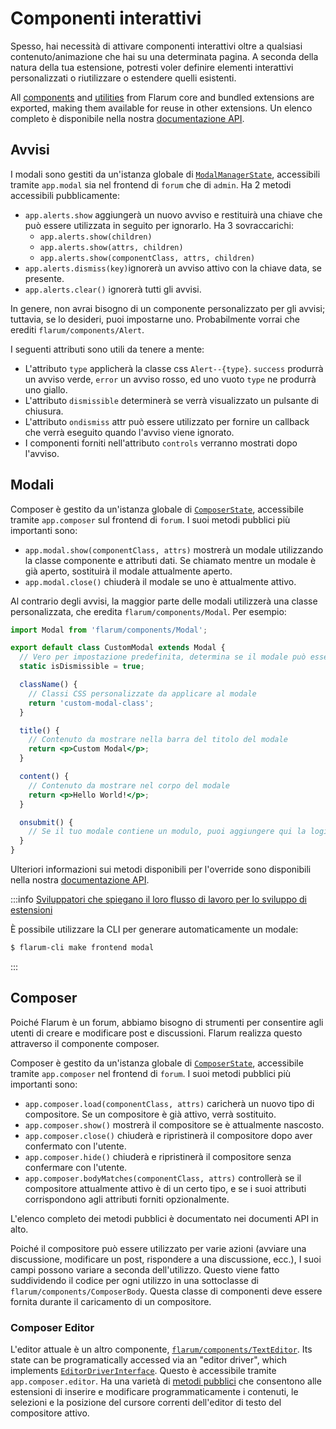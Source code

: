 # Componenti interattivi

Spesso, hai necessità di attivare componenti interattivi oltre a qualsiasi contenuto/animazione che hai su una determinata pagina.
A seconda della natura della tua estensione, potresti voler definire elementi interattivi personalizzati o riutilizzare o estendere quelli esistenti.

All [components](frontend.md#components) and [utilities](frontend.md#flarum-utils) from Flarum core and bundled extensions are exported, making them available for reuse in other extensions. Un elenco completo è disponibile nella nostra [documentazione API](https://api.docs.flarum.org/js/master/identifiers.html).

## Avvisi

I modali sono gestiti da un'istanza globale di [`ModalManagerState`](https://api.docs.flarum.org/js/master/class/src/common/states/modalmanagerstate.js~modalmanagerstate), accessibili tramite `app.modal` sia nel frontend di `forum` che di `admin`. Ha 2 metodi accessibili pubblicamente:

- `app.alerts.show` aggiungerà un nuovo avviso e restituirà una chiave che può essere utilizzata in seguito per ignorarlo. Ha 3 sovraccarichi:
  - `app.alerts.show(children)`
  - `app.alerts.show(attrs, children)`
  - `app.alerts.show(componentClass, attrs, children)`
- `app.alerts.dismiss(key)`ignorerà un avviso attivo con la chiave data, se presente.
- `app.alerts.clear()` ignorerà tutti gli avvisi.

In genere, non avrai bisogno di un componente personalizzato per gli avvisi; tuttavia, se lo desideri, puoi impostarne uno. Probabilmente vorrai che erediti `flarum/components/Alert`.

I seguenti attributi sono utili da tenere a mente:

- L'attributo `type` applicherà la classe css `Alert--{type}`. `success` produrrà un avviso verde, `error` un avviso rosso, ed uno vuoto `type` ne produrrà uno giallo.
- L'attributo `dismissible` determinerà se verrà visualizzato un pulsante di chiusura.
- L'attributo `ondismiss` attr può essere utilizzato per fornire un callback che verrà eseguito quando l'avviso viene ignorato.
- I componenti forniti nell'attributo `controls` verranno mostrati dopo l'avviso.

## Modali

Composer è gestito da un'istanza globale di [`ComposerState`](\[https://api.docs.flarum.org/js/master/class/src/common/states/modalmanagerstate.js~modalmanagerstate), accessibile tramite `app.composer` sul frontend di `forum`. I suoi metodi pubblici più importanti sono:

- `app.modal.show(componentClass, attrs)` mostrerà un modale utilizzando la classe componente e attributi dati. Se chiamato mentre un modale è già aperto, sostituirà il modale attualmente aperto.
- `app.modal.close()` chiuderà il modale se uno è attualmente attivo.

Al contrario degli avvisi, la maggior parte delle modali utilizzerà una classe personalizzata, che eredita `flarum/components/Modal`. Per esempio:

```jsx
import Modal from 'flarum/components/Modal';

export default class CustomModal extends Modal {
  // Vero per impostazione predefinita, determina se il modale può essere ignorato facendo clic sullo sfondo o nell'angolo in alto a destra.
  static isDismissible = true;

  className() {
    // Classi CSS personalizzate da applicare al modale
    return 'custom-modal-class';
  }

  title() {
    // Contenuto da mostrare nella barra del titolo del modale
    return <p>Custom Modal</p>;
  }

  content() {
    // Contenuto da mostrare nel corpo del modale
    return <p>Hello World!</p>;
  }

  onsubmit() {
    // Se il tuo modale contiene un modulo, puoi aggiungere qui la logica di elaborazione dello stesso.
  }
}
```

Ulteriori informazioni sui metodi disponibili per l'override sono disponibili nella nostra [documentazione API](https://api.docs.flarum.org/js/master/class/src/common/components/modal.js~modal).

:::info [Sviluppatori che spiegano il loro flusso di lavoro per lo sviluppo di estensioni](https://github.com/flarum/cli)

È possibile utilizzare la CLI per generare automaticamente un modale:

```bash
$ flarum-cli make frontend modal
```

:::

## Composer

Poiché Flarum è un forum, abbiamo bisogno di strumenti per consentire agli utenti di creare e modificare post e discussioni. Flarum realizza questo attraverso il componente composer.

Composer è gestito da un'istanza globale di [`ComposerState`](https://api.docs.flarum.org/js/master/class/src/common/states/modalmanagerstate.js~modalmanagerstate), accessibile tramite `app.composer` nel frontend di `forum`. I suoi metodi pubblici più importanti sono:

- `app.composer.load(componentClass, attrs)` caricherà un nuovo tipo di compositore. Se un compositore è già attivo, verrà sostituito.
- `app.composer.show()` mostrerà il compositore se è attualmente nascosto.
- `app.composer.close()` chiuderà e ripristinerà il compositore dopo aver confermato con l'utente.
- `app.composer.hide()` chiuderà e ripristinerà il compositore senza confermare con l'utente.
- `app.composer.bodyMatches(componentClass, attrs)` controllerà se il compositore attualmente attivo è di un certo tipo, e se i suoi attributi corrispondono agli attributi forniti opzionalmente.

L'elenco completo dei metodi pubblici è documentato nei documenti API in alto.

Poiché il compositore può essere utilizzato per varie azioni (avviare una discussione, modificare un post, rispondere a una discussione, ecc.), I suoi campi possono variare a seconda dell'utilizzo.
Questo viene fatto suddividendo il codice per ogni utilizzo in una sottoclasse di `flarum/components/ComposerBody`. Questa classe di componenti deve essere fornita durante il caricamento di un compositore.

### Composer Editor

L'editor attuale è un altro componente, [`flarum/components/TextEditor`](https://api.docs.flarum.org/js/master/class/src/forum/components/texteditor.js~texteditor).
Its state can be programatically accessed via an "editor driver", which implements [`EditorDriverInterface`](https://github.com/flarum/framework/blob/main/framework/core/js/src/common/utils/EditorDriverInterface.ts).
Questo è accessibile tramite `app.composer.editor`. Ha una varietà di [metodi pubblici](https://api.docs.flarum.org/js/master/class/src/common/utils/supertextarea.js~supertextarea) che consentono alle estensioni di inserire e modificare programmaticamente i contenuti, le selezioni e la posizione del cursore correnti dell'editor di testo del compositore attivo.
